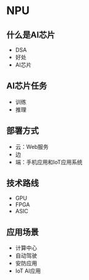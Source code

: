 # NPU

## 什么是AI芯片

* DSA
* 好处
* AI芯片



## AI芯片任务

* 训练
* 推理



## 部署方式

* 云：Web服务
* 边
* 端：手机应用和IoT应用系统



## 技术路线

* GPU
* FPGA
* ASIC



## 应用场景

* 计算中心
* 自动驾驶
* 安防应用
* IoT AI应用
